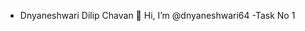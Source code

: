 - Dnyaneshwari Dilip Chavan 👋 Hi, I’m @dnyaneshwari64
-Task No 1

<!---
dnyaneshwari64/dnyaneshwari64 is a ✨ special ✨ repository because its `README.md` (this file) appears on your GitHub profile.
You can click the Preview link to take a look at your changes.
--->

